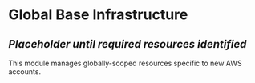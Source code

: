 # Global Base Infrastructure

## _Placeholder until required resources identified_

This module manages globally-scoped resources specific to new AWS accounts.